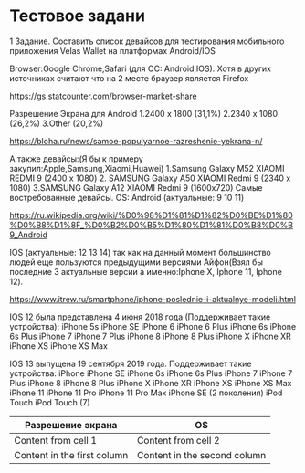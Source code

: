 # Тестовое задани
1 Задание. Составить список девайсов для тестирования мобильного приложения Velas Wallet на платформах Android/IOS

Browser:Google Chrome,Safari (для ОС: Android,IOS). Хотя в других источниках считают что на 2 месте браузер является Firefox 

https://gs.statcounter.com/browser-market-share

Разрешение Экрана для Android 
1.2400 x 1800 (31,1%)
2.2340 х 1080 (26,2%)
3.Other (20,2%)

https://bloha.ru/news/samoe-populyarnoe-razreshenie-yekrana-n/

А также девайсы:(Я бы к примеру закупил:Apple,Samsung,Xiaomi,Huawei)
1.Samsung Galaxy M52 XIAOMI REDMI 9 (2400 х 1080) 
2. SAMSUNG Galaxy A50 XIAOMI Redmi 9 (2340 х 1080) 
3.SAMSUNG Galaxy A12 XIAOMI Redmi 9 (1600x720)
Самые востребованные девайсы.
OS: Android (актуальные: 9 10 11)

https://ru.wikipedia.org/wiki/%D0%98%D1%81%D1%82%D0%BE%D1%80%D0%B8%D1%8F_%D0%B2%D0%B5%D1%80%D1%81%D0%B8%D0%B9_Android

IOS (актуальные: 12 13 14) так как на данный момент большинство людей еще пользуются предыдущими версиями Айфон(Взял бы последние 3 актуальные версии а именно:Iphone X, Iphone 11, Iphone 12).

https://www.itrew.ru/smartphone/iphone-poslednie-i-aktualnye-modeli.html

IOS 12 была представлена 4 июня 2018 года
(Поддерживает такие устройства):
iPhone 5s
iPhone SE
iPhone 6
iPhone 6 Plus
iPhone 6s
iPhone 6s Plus
iPhone 7
iPhone 7 Plus
iPhone 8
iPhone 8 Plus
iPhone X
iPhone XR
iPhone XS
iPhone XS Max

IOS 13 выпущена 19 сентября 2019 года. Поддерживает такие устройства:
iPhone
iPhone SE
iPhone 6s
iPhone 6s Plus
iPhone 7
iPhone 7 Plus
iPhone 8
iPhone 8 Plus
iPhone X
iPhone XR
iPhone XS
iPhone XS Max
iPhone 11
iPhone 11 Pro
iPhone 11 Pro Max
iPhone SE (2 поколения)
iPod Touch
iPod Touch (7)

Разрешение экрана | OS
------------ | -------------
Content from cell 1 | Content from cell 2
Content in the first column | Content in the second column


